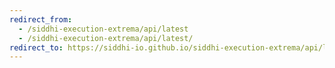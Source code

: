 ```yaml
---
redirect_from:
  - /siddhi-execution-extrema/api/latest
  - /siddhi-execution-extrema/api/latest/
redirect_to: https://siddhi-io.github.io/siddhi-execution-extrema/api/latest/
---
```

